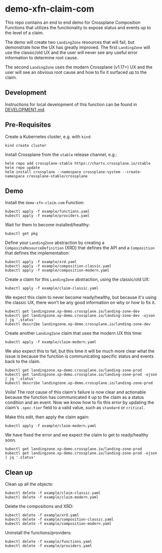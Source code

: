 # demo-xfn-claim-com

This repo contains an end to end demo for Crossplane Composition Functions that
utilizes the functionality to expose status and events up to the level of a
claim.

The demo will create two `LandingZone` resources that will fail, but demonstrate
how the UX has greatly improved.  The first `LandingZone` will use the
classic/old UX and the user will never see any useful error information to determine root cause.

The second `LandingZone` uses the modern Crossplane (v1.17+) UX and the user
will see an obvious root cause and how to fix it surfaced up to the claim.

## Development

Instructions for local development of this function can be found in [DEVELOPMENT.md](./DEVELOPMENT.md).

## Pre-Requisites

Create a Kubernetes cluster, e.g. with `kind`:
```
kind create cluster
```

Install Crossplane from the `stable` release channel, e.g.:
```
helm repo add crossplane-stable https://charts.crossplane.io/stable
helm repo update
helm install crossplane --namespace crossplane-system --create-namespace crossplane-stable/crossplane
```

## Demo

Install the `demo-xfn-claim-com` Function:
```
kubectl apply -f example/functions.yaml
kubectl apply -f example/providers.yaml
```

Wait for them to become installed/healthy:
```
kubectl get pkg
```

Define your `LandingZone` abstraction by creating a `CompositeResourceDefinition` (XRD) that defines the API and a `Composition` that defines the implementation:
```
kubectl apply -f example/xrd.yaml
kubectl apply -f example/composition-classic.yaml
kubectl apply -f example/composition-modern.yaml
```

Create a claim for this `LandingZone` abstraction, using the classic/old UX:
```
kubectl apply -f example/claim-classic.yaml
```

We expect this claim to never become ready/healthy, but because it's using the classic UX, there won't be any good information on why or how to fix it.
```
kubectl get landingzone.xp-demo.crossplane.io/landing-zone-dev
kubectl get landingzone.xp-demo.crossplane.io/landing-zone-dev -ojson | jq '.status'
kubectl describe landingzone.xp-demo.crossplane.io/landing-zone-dev
```

Create another `LandingZone` claim that uses the modern UX this time:
```
kubectl apply -f example/claim-modern.yaml
```

We also expect this to fail, but this time it will be much more clear what the issue is because the function is communicating specific status and events back to the claim.
```
kubectl get landingzone.xp-demo.crossplane.io/landing-zone-prod
kubectl get landingzone.xp-demo.crossplane.io/landing-zone-prod -ojson | jq '.status'
kubectl describe landingzone.xp-demo.crossplane.io/landing-zone-prod
```

Voila! The root cause of this claim's failure is now clear and actionable because the function has communicated it up to the claim as a status condition and an event. Now we know how to fix this error by updating the claim's `.spec.tier` field to a valid value, such as `standard` or `critical`.

Make this edit, then apply the claim again:
```
kubectl apply -f example/claim-modern.yaml
```

We have fixed the error and we expect the claim to get to ready/healthy soon.
```
kubectl get landingzone.xp-demo.crossplane.io/landing-zone-prod
kubectl get landingzone.xp-demo.crossplane.io/landing-zone-prod -ojson | jq '.status'
```

## Clean up
Clean up all the objects:
```
kubectl delete -f example/claim-classic.yaml
kubectl delete -f example/claim-modern.yaml
```

Delete the compositions and XRD:
```
kubectl delete -f example/xrd.yaml
kubectl delete -f example/composition-classic.yaml
kubectl delete -f example/composition-modern.yaml
```

Uninstall the functions/providers:
```
kubectl delete -f example/functions.yaml
kubectl delete -f example/providers.yaml
```